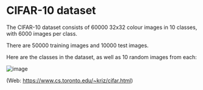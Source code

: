 # CIFAR-10 dataset

The CIFAR-10 dataset consists of 60000 32x32 colour images in 10 classes, with 6000 images per class. 

There are 50000 training images and 10000 test images.

Here are the classes in the dataset, as well as 10 random images from each:

![image](https://github.com/user-attachments/assets/b42835a1-1136-4d16-acb8-1401ec29b551)

(Web: https://www.cs.toronto.edu/~kriz/cifar.html)
